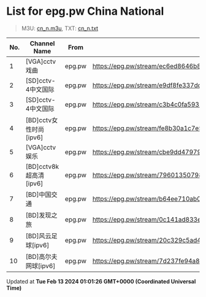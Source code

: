 # List for **epg.pw China National**

> M3U: [cn_n.m3u](/cn_n.m3u), TXT: [cn_n.txt](/txt/cn_n.txt)

| No. | Channel Name | From | Source |
| --- | ------------ | ---- | ------ |
| 1 | [VGA]cctv戏曲 | epg.pw | <https://epg.pw/stream/ec6ed8646b8ee0dcd7f829c483b8e5e8664a0ace5c98604c943a588c80301e77.ctv> |
| 2 | [SD]cctv-4中文国际 | epg.pw | <https://epg.pw/stream/e9df8fe337dd6bacbf98516a34c0b0c94b3d2a02339529dea3de3769add35fc9.m3u8> |
| 3 | [SD]cctv-4中文国际 | epg.pw | <https://epg.pw/stream/c3b4c0fa59357628b823a008e742caa5e3ea18df81216adbc62f3aa7afe556f0.m3u8> |
| 4 | [BD]cctv女性时尚[ipv6] | epg.pw | <https://epg.pw/stream/fe8b30a1c7e5156f844801fd71e5df52d089e315fb1ee961c73f7cbd8e6d57bf.m3u8> |
| 5 | [VGA]cctv娱乐 | epg.pw | <https://epg.pw/stream/cbe9dd47979a7f9a29741d27857b6c23a33537a501de0ce5401c88ad3ddee655.ctv> |
| 6 | [BD]cctv8k超高清[ipv6] | epg.pw | <https://epg.pw/stream/79601350798b6a2ad47c0994421918b75b1acd8c65a31793cc463397b15f03d6.m3u8> |
| 7 | [BD]中国交通 | epg.pw | <https://epg.pw/stream/b64ee710ab0a22e28a389293610912b764d52f39b0a4bb0f3bd4706567b138b8.ctv> |
| 8 | [BD]发现之旅 | epg.pw | <https://epg.pw/stream/0c141ad833ea9162fa1248de0bda4204a8c72f891e8ee10adb4303758f904aa3.ctv> |
| 9 | [BD]风云足球[ipv6] | epg.pw | <https://epg.pw/stream/20c329c5ad4872f9416783144b091c3943c94538393e0fc5f60bc551a06dd372.m3u8> |
| 10 | [BD]高尔夫网球[ipv6] | epg.pw | <https://epg.pw/stream/7d237fe94a86f6d01862aa57ac2436a9a64b921bc220468be1a4c9d958e3ff3f.m3u8> |

Updated at **Tue Feb 13 2024 01:01:26 GMT+0000 (Coordinated Universal Time)**
